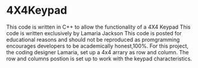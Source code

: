 # 4X4Keypad
This code is written in C++ to allow the functionality of a 4X4 Keypad
This code is written exclusively by Lamaria Jackson
This code is posted for educational reasons and should not be reproduced as promgramming encourages developers to be academically honest,100%.
For this project, the coding designer Lamaria, set up a 4x4 arrary as row and column. The row and columns postion is set up to work with the keypad characteristics. 
